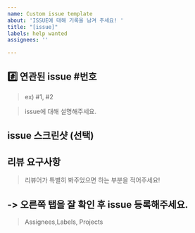 ```yaml
---
name: Custom issue template
about: 'ISSUE에 대해 기록을 남겨 주세요! '
title: "[issue]"
labels: help wanted
assignees: ''

---
```


## #️⃣ 연관된 issue #번호 
> ex) #1, #2

> issue에 대해 설명해주세요. 


## issue 스크린샷 (선택) 

## 리뷰 요구사항
> 리뷰어가 특별히 봐주었으면 하는 부분을 적어주세요!

## -> 오른쪽 탭을 잘 확인 후 issue 등록해주세요.
> Assignees,Labels, Projects
